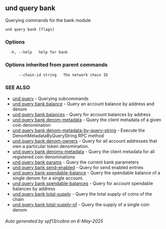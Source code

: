 ## und query bank

Querying commands for the bank module

```
und query bank [flags]
```

### Options

```
  -h, --help   help for bank
```

### Options inherited from parent commands

```
      --chain-id string   The network chain ID
```

### SEE ALSO

* [und query](und_query.md)	 - Querying subcommands
* [und query bank balance](und_query_bank_balance.md)	 - Query an account balance by address and denom
* [und query bank balances](und_query_bank_balances.md)	 - Query for account balances by address
* [und query bank denom-metadata](und_query_bank_denom-metadata.md)	 - Query the client metadata of a given coin denomination
* [und query bank denom-metadata-by-query-string](und_query_bank_denom-metadata-by-query-string.md)	 - Execute the DenomMetadataByQueryString RPC method
* [und query bank denom-owners](und_query_bank_denom-owners.md)	 - Query for all account addresses that own a particular token denomination.
* [und query bank denoms-metadata](und_query_bank_denoms-metadata.md)	 - Query the client metadata for all registered coin denominations
* [und query bank params](und_query_bank_params.md)	 - Query the current bank parameters
* [und query bank send-enabled](und_query_bank_send-enabled.md)	 - Query for send enabled entries
* [und query bank spendable-balance](und_query_bank_spendable-balance.md)	 - Query the spendable balance of a single denom for a single account.
* [und query bank spendable-balances](und_query_bank_spendable-balances.md)	 - Query for account spendable balances by address
* [und query bank total-supply](und_query_bank_total-supply.md)	 - Query the total supply of coins of the chain
* [und query bank total-supply-of](und_query_bank_total-supply-of.md)	 - Query the supply of a single coin denom

###### Auto generated by spf13/cobra on 6-May-2025
